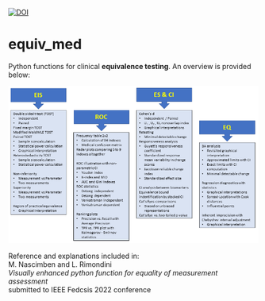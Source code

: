 [![DOI](https://zenodo.org/badge/DOI/10.5281/zenodo.6504217.svg)](https://doi.org/10.5281/zenodo.6504217)
# equiv_med
Python functions for clinical **equivalence testing**. An overview is provided below:<br />

![Function_Overview](/schema.png)

Reference and explanations included in:<br />
M. Nascimben and L. Rimondini <br />
*Visually enhanced python function for equality of measurement assessment*<br />
submitted to IEEE Fedcsis 2022 conference<br />
